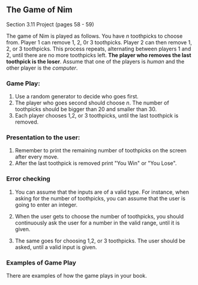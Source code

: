 ## The Game of Nim

Section 3.11 Project (pages 58 - 59)

The game of Nim is played as follows. You have *n* toothpicks to choose from.
Player 1 can remove 1, 2, 0r 3 toothpicks. Player 2 can then remove 1, 2, or 3
toothpicks. This process repeats, alternating between players 1 and 2, until
there are no more toothpicks left. **The player who removes the last toothpick
is the loser**. Assume that one of the players is *human* and the other player
is the *computer*.

### Game Play:
1. Use a random generator to decide who goes first.
2. The player who goes second should choose *n*. The number of toothpicks should
be bigger than 20 and smaller than 30.
3. Each player chooses 1,2, or 3 toothpicks, until the last toothpick is removed.

### Presentation to the user:
1. Remember to print the remaining number of toothpicks on the screen after every
move.
2. After the last toothpick is removed print "You Win" or "You Lose".

### Error checking
1. You can assume that the inputs are of a valid type. For instance, when asking
for the number of toothpicks, you can assume that the user is going to enter an
integer.

2. When the user gets to choose the number of toothpicks, you should continuously
ask the user for a number in the valid range, until it is given.

3. The same goes for choosing 1,2, or 3 toothpicks. The user should be asked,
until a valid input is given.

### Examples of Game Play
There are examples of how the game plays in your book. 
